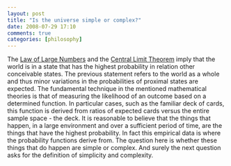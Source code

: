 ```yaml
---
layout: post
title: "Is the universe simple or complex?"
date: 2008-07-29 17:10
comments: true
categories: [philosophy]
---
```

The [Law of Large Numbers](http://en.wikipedia.org/wiki/Law_of_large_numbers) and the [Central Limit Theorem](http://en.wikipedia.org/wiki/Central_limit_theorem) imply that the world is in a state that has the highest probability in relation other conceivable states. The previous statement refers to the world as a whole and thus minor variations in the probabilities of proximal states are expected. The fundamental technique in the mentioned mathematical theories is that of measuring the likelihood of an outcome based on a determined function. In particular cases, such as the familiar deck of cards, this function is derived from ratios of expected cards versus the entire sample space - the deck. It is reasonable to believe that the things that happen, in a large environment and over a sufficient period of time, are the things that have the highest probability. In fact this empirical data is where the probability functions derive from. The question here is whether these things that do happen are simple or complex. And surely the next question asks for the definition of simplicity and complexity.
